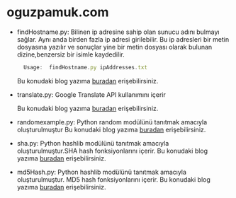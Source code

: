 # oguzpamuk.com

- findHostname.py: Bilinen ip adresine sahip olan sunucu adını bulmayı sağlar. Aynı anda birden fazla ip adresi girilebilir. Bu ip adresleri bir metin dosyasına yazılır ve sonuçlar yine bir metin dosyası olarak bulunan dizine,benzersiz bir isimle kaydedilir.  </br> 

  ```javascript
    Usage:  findHostname.py ipAddresses.txt 
  ```
    
    Bu konudaki blog yazıma [buradan](http://www.oguzpamuk.com/2016/10/01/ip-adresinden-hostname-bulmak/) erişebilirsiniz.
    
- translate.py: Google Translate API kullanımını içerir </br>
    
    Bu konudaki blog yazıma [buradan](http://www.oguzpamuk.com/2016/10/01/python-ve-google-translate/) erişebilirsiniz.
    
- randomexample.py: Python random modülünü tanıtmak amacıyla oluşturulmuştur
    Bu konudaki blog yazıma [buradan](http://www.oguzpamuk.com/2016/10/09/python-random-modulu/) erişebilirsiniz.
    
- sha.py: Python hashlib modülünü tanıtmak amacıyla oluşturulmuştur.SHA hash fonksiyonlarını içerir.
    Bu konudaki blog yazıma [buradan](http://www.oguzpamuk.com/2016/11/12/python-ile-ozetleme-fonksiyonlari-hash-function/) erişebilirsiniz.

- md5Hash.py: Python hashlib modülünü tanıtmak amacıyla oluşturulmuştur. MD5 hash fonksiyonlarını içerir.
    Bu konudaki blog yazıma [buradan](http://www.oguzpamuk.com/2016/11/12/python-ile-ozetleme-fonksiyonlari-hash-function/) erişebilirsiniz.
    

    


